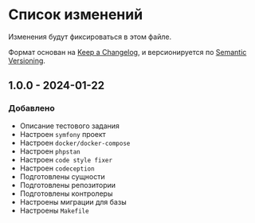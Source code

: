 # Список изменений

Изменения будут фиксироваться в этом файле.

Формат основан на [Keep a Changelog](https://keepachangelog.com/en/1.1.0/),
и версионируется по [Semantic Versioning](https://semver.org/spec/v2.0.0.html).

## 1.0.0 - 2024-01-22

### Добавлено

- Описание тестового задания
- Настроен `symfony` проект
- Настроен `docker/docker-compose`
- Настроен `phpstan`
- Настроен `code style fixer`
- Настроен `codeception`
- Подготовлены сущности
- Подготовлены репозитории
- Подготовлены контролеры
- Настроены миграции для базы
- Настроены `Makefile`
